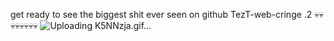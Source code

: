 get ready to see the biggest shit ever seen on github
TezT-web-cringe .2
💀💀💀💀💀💀💀💀
![Uploading K5NNzja.gif…]()
